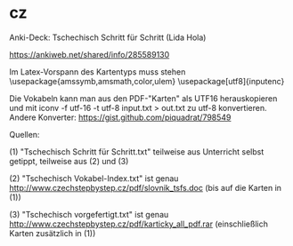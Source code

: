 cz
==

Anki-Deck: Tschechisch Schritt für Schritt (Lida Hola)

https://ankiweb.net/shared/info/285589130

Im Latex-Vorspann des Kartentyps muss stehen
\usepackage{amssymb,amsmath,color,ulem}
\usepackage[utf8]{inputenc}

Die Vokabeln kann man aus den PDF-"Karten" als UTF16 herauskopieren und mit
iconv -f utf-16 -t utf-8 input.txt > out.txt
zu  utf-8 konvertieren. Andere Konverter: https://gist.github.com/piquadrat/798549

Quellen:

(1) "Tschechisch Schritt für Schritt.txt" teilweise aus Unterricht selbst getippt, teilweise aus (2) und (3) 

(2) "Tschechisch Vokabel-Index.txt" ist genau http://www.czechstepbystep.cz/pdf/slovnik_tsfs.doc (bis auf die Karten in (1))

(3) "Tschechisch vorgefertigt.txt" ist genau  http://www.czechstepbystep.cz/pdf/karticky_all_pdf.rar (einschließlich Karten zusätzlich in (1))


